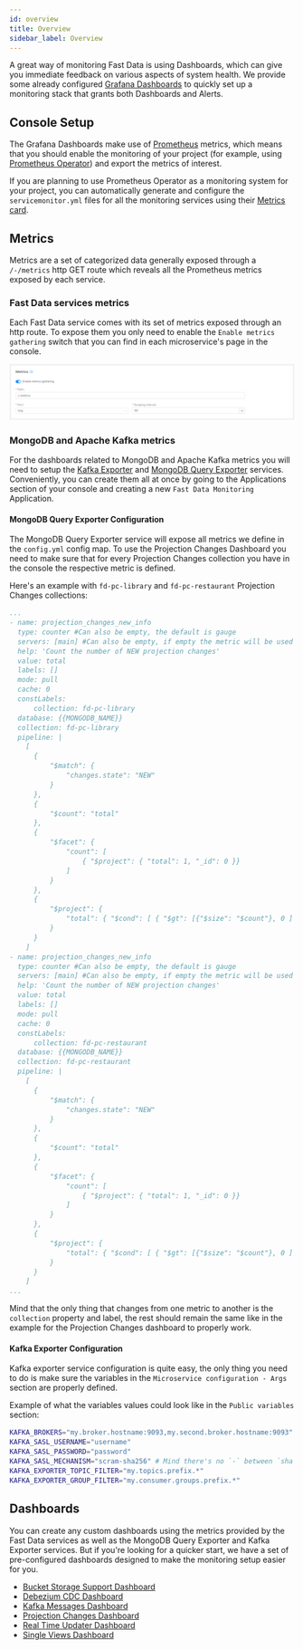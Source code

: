 ```yaml
---
id: overview
title: Overview
sidebar_label: Overview
---
```


A great way of monitoring Fast Data is using Dashboards, which can give you immediate feedback on various aspects of system health. We provide some already configured [Grafana Dashboards](https://grafana.com/grafana/dashboards) to quickly set up a monitoring stack that grants both Dashboards and Alerts.

## Console Setup

The Grafana Dashboards make use of [Prometheus](https://prometheus.io/) metrics, which means that you should enable the monitoring of your project (for example, using [Prometheus Operator](https://github.com/prometheus-operator/prometheus-operator)) and export the metrics of interest.

If you are planning to use Prometheus Operator as a monitoring system for your project, you can automatically generate and configure the `servicemonitor.yml` files for all the monitoring services using their [Metrics card](/development_suite/api-console/api-design/microservice-monitoring.md).

## Metrics

Metrics are a set of categorized data generally exposed through a `/-/metrics` http GET route which reveals all the Prometheus metrics exposed by each service.

### Fast Data services metrics

Each Fast Data service comes with its set of metrics exposed through an http route. To expose them you only need to enable the `Enable metrics gathering` switch that you can find in each microservice's page in the console.

![Enable metrics toggle in microservice page from the console](../img/monitoring-enable-metrics-toggle.png)

### MongoDB and Apache Kafka metrics

For the dashboards related to MongoDB and Apache Kafka metrics you will need to setup the [Kafka Exporter](https://github.com/danielqsj/kafka_exporter) and [MongoDB Query Exporter](https://github.com/raffis/mongodb-query-exporter) services. Conveniently, you can create them all at once by going to the Applications section of your console and creating a new `Fast Data Monitoring` Application.

#### MongoDB Query Exporter Configuration

The MongoDB Query Exporter service will expose all metrics we define in the `config.yml` config map. To use the Projection Changes Dashboard you need to make sure that for every Projection Changes collection you have in the console the respective metric is defined.

Here's an example with `fd-pc-library` and `fd-pc-restaurant` Projection Changes collections:

```yml title="config.yml"
...
- name: projection_changes_new_info
  type: counter #Can also be empty, the default is gauge
  servers: [main] #Can also be empty, if empty the metric will be used for every server defined
  help: 'Count the number of NEW projection changes'
  value: total
  labels: []
  mode: pull
  cache: 0
  constLabels:
      collection: fd-pc-library
  database: {{MONGODB_NAME}}
  collection: fd-pc-library
  pipeline: |
    [
      {
          "$match": {
              "changes.state": "NEW"
          }
      },
      {
          "$count": "total"
      },
      {
          "$facet": {
              "count": [
                  { "$project": { "total": 1, "_id": 0 }}
              ]
          }
      },
      {
          "$project": {
              "total": { "$cond": [ { "$gt": [{"$size": "$count"}, 0 ] }, { "$arrayElemAt": ["$count.total", 0]}, 0] }
          }
      }
    ]
- name: projection_changes_new_info
  type: counter #Can also be empty, the default is gauge
  servers: [main] #Can also be empty, if empty the metric will be used for every server defined
  help: 'Count the number of NEW projection changes'
  value: total
  labels: []
  mode: pull
  cache: 0
  constLabels:
      collection: fd-pc-restaurant
  database: {{MONGODB_NAME}}
  collection: fd-pc-restaurant
  pipeline: |
    [
      {
          "$match": {
              "changes.state": "NEW"
          }
      },
      {
          "$count": "total"
      },
      {
          "$facet": {
              "count": [
                  { "$project": { "total": 1, "_id": 0 }}
              ]
          }
      },
      {
          "$project": {
              "total": { "$cond": [ { "$gt": [{"$size": "$count"}, 0 ] }, { "$arrayElemAt": ["$count.total", 0]}, 0] }
          }
      }
    ]
...
```

Mind that the only thing that changes from one metric to another is the `collection` property and label, the rest should remain the same like in the example for the Projection Changes dashboard to properly work.

#### Kafka Exporter Configuration

Kafka exporter service configuration is quite easy, the only thing you need to do is make sure the variables in the `Microservice configuration - Args` section are properly defined.

Example of what the variables values could look like in the `Public variables` section:

```bash
KAFKA_BROKERS="my.broker.hostname:9093,my.second.broker.hostname:9093"
KAFKA_SASL_USERNAME="username"
KAFKA_SASL_PASSWORD="password"
KAFKA_SASL_MECHANISM="scram-sha256" # Mind there's no `-` between `sha` and `256`
KAFKA_EXPORTER_TOPIC_FILTER="my.topics.prefix.*"
KAFKA_EXPORTER_GROUP_FILTER="my.consumer.groups.prefix.*"
```

## Dashboards

You can create any custom dashboards using the metrics provided by the Fast Data services as well as the MongoDB Query Exporter and Kafka Exporter services. But if you're looking for a quicker start, we have a set of pre-configured dashboards designed to make the monitoring setup easier for you.

- [Bucket Storage Support Dashboard](/fast_data/monitoring/dashboards/bucket_storage_support.md)
- [Debezium CDC Dashboard](/fast_data/monitoring/dashboards/debezium_cdc.md)
- [Kafka Messages Dashboard](/fast_data/monitoring/dashboards/kafka_messages.md)
- [Projection Changes Dashboard](/fast_data/monitoring/dashboards/projection_changes.md)
- [Real Time Updater Dashboard](/fast_data/monitoring/dashboards/real_time_updater.md)
- [Single Views Dashboard](/fast_data/monitoring/dashboards/single_views.md)
